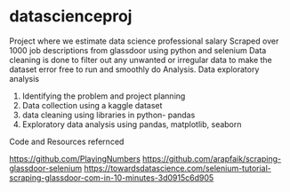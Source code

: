 # datascienceproj
Project where we estimate data science professional salary
Scraped over 1000 job descriptions from glassdoor using python and selenium
Data cleaning is done to filter out any unwanted or irregular data to make the dataset error free to run and smoothly do Analysis.
Data exploratory analysis 
1. Identifying the problem and project planning
2. Data collection using a kaggle dataset
3. data cleaning using libraries in python- pandas
4. Exploratory data analysis using pandas, matplotlib, seaborn





















Code and Resources refernced

 https://github.com/PlayingNumbers
https://github.com/arapfaik/scraping-glassdoor-selenium
https://towardsdatascience.com/selenium-tutorial-scraping-glassdoor-com-in-10-minutes-3d0915c6d905
